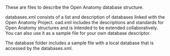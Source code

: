 These are files to describe the Open Anatomy database structure.

databases.xml consists of a list and description of databases linked with the Open Anatomy Project.
oad.xml includes the descriptions and standards for Open Anatomy structures and is intended to be extended collaboratively. You can also use it as a sample file for your own database descriptor.

The database folder includes a sample file with a local database that is accessed by the databases.xml.
